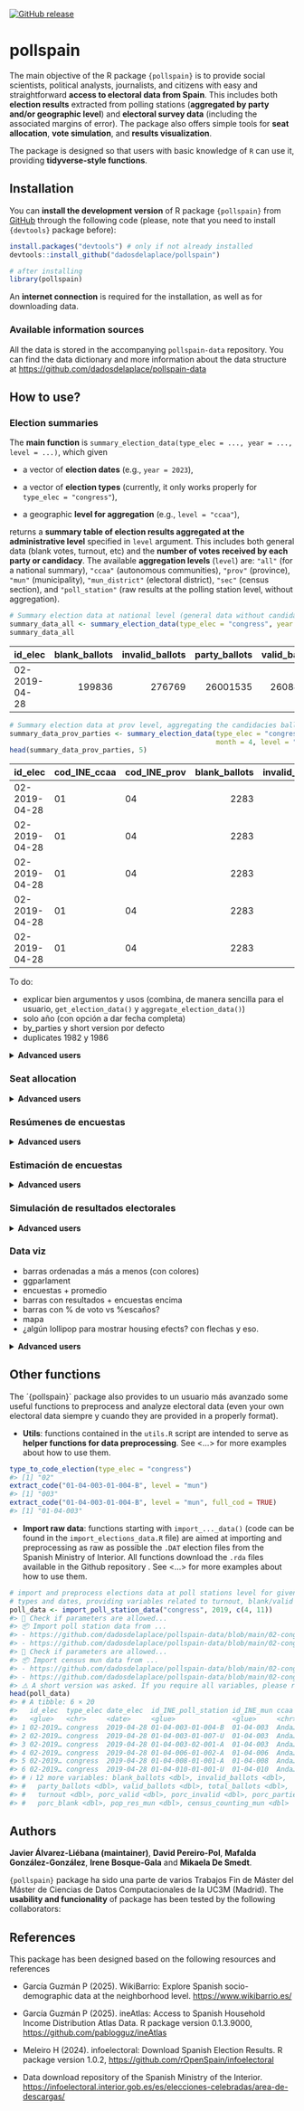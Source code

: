 
<!-- README.md is generated from README.Rmd. Please edit that file -->

<!-- badges: start -->

[![GitHub
release](https://img.shields.io/github/v/release/dadosdelaplace/pollspain)](https://github.com/dadosdelaplace/pollspain/releases)
<!-- badges: end -->

# pollspain

The main objective of the R package `{pollspain}` is to provide social
scientists, political analysts, journalists, and citizens with easy and
straightforward **access to electoral data from Spain**. This includes
both **election results** extracted from polling stations (**aggregated
by party and/or geographic level**) and **electoral survey data**
(including the associated margins of error). The package also offers
simple tools for **seat allocation**, **vote simulation**, and **results
visualization**.

The package is designed so that users with basic knowledge of `R` can
use it, providing **tidyverse-style functions**.

## Installation

You can **install the development version** of R package `{pollspain}`
from [GitHub](https://github.com/) through the following code (please,
note that you need to install `{devtools}` package before):

``` r
install.packages("devtools") # only if not already installed
devtools::install_github("dadosdelaplace/pollspain")
```

``` r
# after installing
library(pollspain)
```

An **internet connection** is required for the installation, as well as
for downloading data.

### Available information sources

All the data is stored in the accompanying `pollspain-data` repository.
You can find the data dictionary and more information about the data
structure at <https://github.com/dadosdelaplace/pollspain-data>

## How to use?

### Election summaries

The **main function** is
`summary_election_data(type_elec = ..., year = ..., level = ...)`, which
given

- a vector of **election dates** (e.g., `year = 2023`),

- a vector of **election types** (currently, it only works properly for
  `type_elec = "congress"`),

- a geographic **level for aggregation** (e.g., `level = "ccaa"`),

returns a **summary table of election results aggregated at the
administrative level** specified in `level` argument. This includes both
general data (blank votes, turnout, etc) and the **number of votes
received by each party or candidacy**. The available **aggregation
levels** (`level`) are: `"all"` (for a national summary), `"ccaa"`
(autonomous communities), `"prov"` (province), `"mun"` (municipality),
`"mun_district"` (electoral district), `"sec"` (census section), and
`"poll_station"` (raw results at the polling station level, without
aggregation).

``` r
# Summary election data at national level (general data without candidacies ballots)
summary_data_all <- summary_election_data(type_elec = "congress", year = 2019, month = 4)
summary_data_all
```

| id_elec | blank_ballots | invalid_ballots | party_ballots | valid_ballots | total_ballots | n_poll_stations | pop_res_all | census_counting_all |
|:---|---:|---:|---:|---:|---:|---:|---:|---:|
| 02-2019-04-28&nbsp; | 199836 | 276769 | 26001535 | 26084449 | 26359783 | 60090 | 46722980 | 34799420 |

``` r
# Summary election data at prov level, aggregating the candidacies ballots
summary_data_prov_parties <- summary_election_data(type_elec = "congress", year = 2019,
                                                   month = 4, level = "prov",  by_parties = TRUE)
head(summary_data_prov_parties, 5)
```

| id_elec | cod_INE_ccaa | cod_INE_prov | blank_ballots | invalid_ballots | party_ballots | valid_ballots | total_ballots | n_poll_stations | id_candidacies | abbrev_candidacies | name_candidacies | ballots | pop_res_prov | census_counting_prov | porc_candidacies_parties | porc_candidacies_valid | porc_candidacies_census |
|:---|:---|:---|---:|---:|---:|---:|---:|---:|:---|:---|:---|---:|---:|---:|---:|---:|---:|
| 02-2019-04-28 | 01 | 04 | 2283 | 2918 | 325814 | 326582 | 329496 | 804 | 000117 | VOX | VOX | 62648 | 709340 | 458996 | 19.228 | 19.183 | 13.649 |
| 02-2019-04-28 | 01 | 04 | 2283 | 2918 | 325814 | 326582 | 329496 | 804 | 000028 | EB | ESCAÑOS EN BLANCO | 536 | 709340 | 458996 | 0.165 | 0.164 | 0.117 |
| 02-2019-04-28 | 01 | 04 | 2283 | 2918 | 325814 | 326582 | 329496 | 804 | 000104 | RECORTES CE | RECORTES CERO-GRUPO VERDE | 412 | 709340 | 458996 | 0.126 | 0.126 | 0.090 |
| 02-2019-04-28 | 01 | 04 | 2283 | 2918 | 325814 | 326582 | 329496 | 804 | 000083 | PP | PARTIDO POPULAR | 73952 | 709340 | 458996 | 22.698 | 22.644 | 16.112 |
| 02-2019-04-28 | 01 | 04 | 2283 | 2918 | 325814 | 326582 | 329496 | 804 | 000096 | PSOE | PARTIDO SOCIALISTA OBRERO ESPAÑOL | 98924 | 709340 | 458996 | 30.362 | 30.291 | 21.552 |

To do:

- explicar bien argumentos y usos (combina, de manera sencilla para el
  usuario, `get_election_data()` y `aggregate_election_data()`)
- solo año (con opción a dar fecha completa)
- by_parties y short version por defecto
- duplicates 1982 y 1986

<details>
<summary><strong>Advanced users</strong></summary>

Poner una aperitivo y referirle a los articles.
</details>

### Seat allocation

<details>
<summary><strong>Advanced users</strong></summary>

Poner una aperitivo y referirle a los articles.

</details>

### Resúmenes de encuestas

<details>
<summary><strong>Advanced users</strong></summary>

Poner una aperitivo y referirle a los articles.

</details>

### Estimación de encuestas

<details>
<summary><strong>Advanced users</strong></summary>

Poner una aperitivo y referirle a los articles.

</details>

### Simulación de resultados electorales

<details>
<summary><strong>Advanced users</strong></summary>

Poner una aperitivo y referirle a los articles.

</details>

### Data viz

- barras ordenadas a más a menos (con colores)
- ggparlament
- encuestas + promedio
- barras con resultados + encuestas encima
- barras con % de voto vs %escaños?
- mapa
- ¿algún lollipop para mostrar housing efects? con flechas y eso.

<details>
<summary><strong>Advanced users</strong></summary>

Poner una aperitivo y referirle a los articles.

</details>

## Other functions

The ´{pollspain}\` package also provides to un usuario más avanzado some
useful functions to preprocess and analyze electoral data (even your own
electoral data siempre y cuando they are provided in a properly format).

- **Utils**: functions contained in the `utils.R` script are intended to
  serve as **helper functions for data preprocessing**. See \<…\> for
  more examples about how to use them.

``` r
type_to_code_election(type_elec = "congress")
#> [1] "02"
extract_code("01-04-003-01-004-B", level = "mun")
#> [1] "003"
extract_code("01-04-003-01-004-B", level = "mun", full_cod = TRUE)
#> [1] "01-04-003"
```

- **Import raw data**: functions starting with `import_..._data()` (code
  can be found in the `import_elections_data.R` file) are aimed at
  importing and preprocessing as raw as possible the `.DAT` election
  files from the Spanish Ministry of Interior. All functions download
  the `.rda` files available in the Github repository . See \<…\> for
  more examples about how to use them.

``` r
# import and preprocess elections data at poll stations level for given election
# types and dates, providing variables related to turnout, blank/valid votes, etc
poll_data <- import_poll_station_data("congress", 2019, c(4, 11))
#> 🔎 Check if parameters are allowed...
#> 📦 Import poll station data from ...
#> - https://github.com/dadosdelaplace/pollspain-data/blob/main/02-congress/02201904/raw_poll_stations_congress_2019_04.rda?raw=true
#> - https://github.com/dadosdelaplace/pollspain-data/blob/main/02-congress/02201911/raw_poll_stations_congress_2019_11.rda?raw=true
#> 🔎 Check if parameters are allowed...
#> 📦 Import census mun data from ...
#> - https://github.com/dadosdelaplace/pollspain-data/blob/main/02-congress/02201904/raw_mun_data_congress_2019_04.rda?raw=true
#> - https://github.com/dadosdelaplace/pollspain-data/blob/main/02-congress/02201911/raw_mun_data_congress_2019_11.rda?raw=true
#> ⚠️ A short version was asked. If you require all variables, please run with `short_version = FALSE'
head(poll_data)
#> # A tibble: 6 × 20
#>   id_elec  type_elec date_elec  id_INE_poll_station id_INE_mun ccaa  prov  mun  
#>   <glue>   <chr>     <date>     <glue>              <glue>     <chr> <chr> <chr>
#> 1 02-2019… congress  2019-04-28 01-04-003-01-004-B  01-04-003  Anda… Alme… Adra 
#> 2 02-2019… congress  2019-04-28 01-04-003-01-007-U  01-04-003  Anda… Alme… Adra 
#> 3 02-2019… congress  2019-04-28 01-04-003-02-001-A  01-04-003  Anda… Alme… Adra 
#> 4 02-2019… congress  2019-04-28 01-04-006-01-002-A  01-04-006  Anda… Alme… Albox
#> 5 02-2019… congress  2019-04-28 01-04-008-01-001-A  01-04-008  Anda… Alme… Alcó…
#> 6 02-2019… congress  2019-04-28 01-04-010-01-001-U  01-04-010  Anda… Alme… Alha…
#> # ℹ 12 more variables: blank_ballots <dbl>, invalid_ballots <dbl>,
#> #   party_ballots <dbl>, valid_ballots <dbl>, total_ballots <dbl>,
#> #   turnout <dbl>, porc_valid <dbl>, porc_invalid <dbl>, porc_parties <dbl>,
#> #   porc_blank <dbl>, pop_res_mun <dbl>, census_counting_mun <dbl>
```

<!--
&#10;## Datos del CERA (pending)
&#10;According to the National Statistics Institute (INE):
&#10;«The electoral roll contains the registration of those who meet the requirements to be voters and are not definitively or temporarily deprived of the right to vote. The electoral roll is composed of:
&#10;* The electoral roll of Spanish citizens residing in Spain (CER).
&#10;* The electoral roll of Spanish citizens residing abroad (CERA).
&#10;The electoral roll of residents in Spain who are nationals of countries with Agreements for municipal elections (CERE Agreements), and the electoral roll of citizens of the European Union residing in Spain for municipal and European Parliament elections (CERE EU).»
&#10;The `get_CERA_data()` function returns the data related to the CERA.
&#10;
``` r
ccaa_CERA_data <- get_CERA_data(election_data, level = "ccaa")
```
&#10;-->

## Authors

**Javier Álvarez-Liébana (maintainer)**, **David Pereiro-Pol**,
**Mafalda González-González**, **Irene Bosque-Gala** and **Mikaela De
Smedt**.

`{pollspain}` package ha sido una parte de varios Trabajos Fin de Máster
del Máster de Ciencias de Datos Computacionales de la UC3M (Madrid). The
**usability and funcionality** of package has been tested by the
following collaborators:

## References

This package has been designed based on the following resources and
references

- García Guzmán P (2025). WikiBarrio: Explore Spanish socio-demographic
  data at the neighborhood level. <https://www.wikibarrio.es/>

- García Guzmán P (2025). ineAtlas: Access to Spanish Household Income
  Distribution Atlas Data. R package version 0.1.3.9000,
  <https://github.com/pablogguz/ineAtlas>

- Meleiro H (2024). infoelectoral: Download Spanish Election Results. R
  package version 1.0.2, <https://github.com/rOpenSpain/infoelectoral>

- Data download repository of the Spanish Ministry of the Interior.
  <https://infoelectoral.interior.gob.es/es/elecciones-celebradas/area-de-descargas/>
